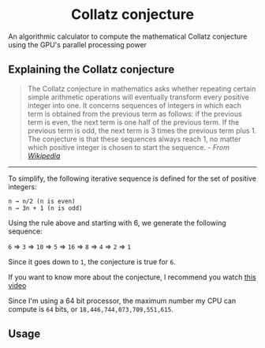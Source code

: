 <h1 align="center">Collatz conjecture</h1>
<p>An algorithmic calculator to compute the mathematical Collatz conjecture using the GPU's parallel processing power

## Explaining the Collatz conjecture

> The Collatz conjecture in mathematics asks whether repeating certain simple arithmetic operations will eventually transform every positive integer into one. It concerns sequences of integers in which each term is obtained from the previous term as follows: if the previous term is even, the next term is one half of the previous term. If the previous term is odd, the next term is 3 times the previous term plus 1. The conjecture is that these sequences always reach 1, no matter which positive integer is chosen to start the sequence. - *From [Wikipedia](https://en.wikipedia.org/wiki/Collatz_conjecture#)*

- - -

To simplify, the following iterative sequence is defined for the set of positive integers:
```
n → n/2 (n is even)
n → 3n + 1 (n is odd)
```

Using the rule above and starting with 6, we generate the following sequence:

`6` => `3` => `10` => `5` => `16` => `8` => `4` => `2` => `1`

Since it goes down to `1`, the conjecture is true for `6`.





If you want to know more about the conjecture, I recommend you watch [this video](https://www.youtube.com/watch?v=094y1Z2wpJg)







Since I'm using a 64 bit processor, the maximum number my CPU can compute is `64` bits, or `18,446,744,073,709,551,615`. 



## Usage